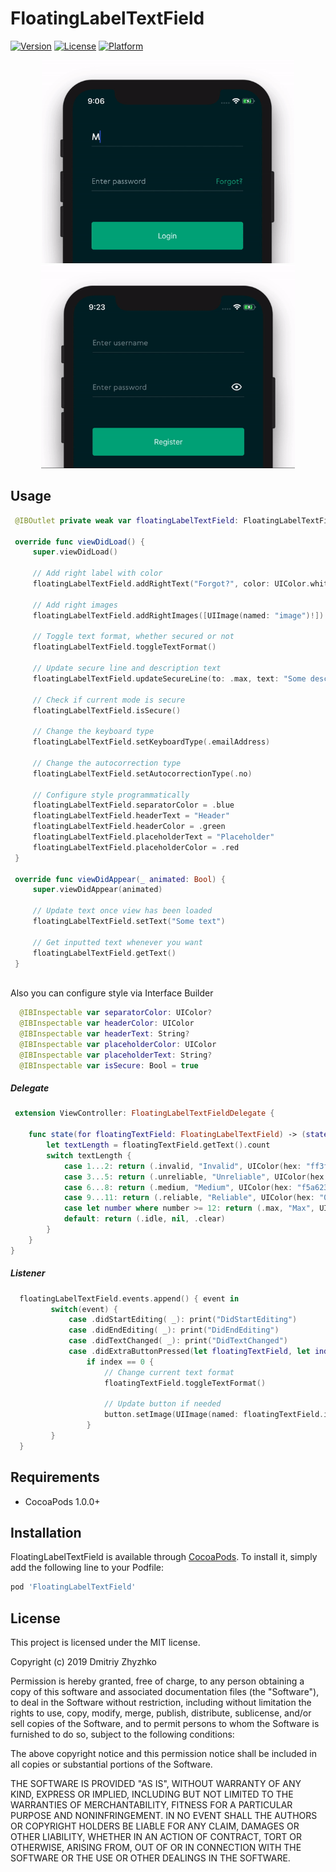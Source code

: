 # FloatingLabelTextField

[![Version](https://img.shields.io/cocoapods/v/FloatingLabelTextField.svg?style=flat)](https://cocoapods.org/pods/FloatingLabelTextField)
[![License](https://img.shields.io/cocoapods/l/FloatingLabelTextField.svg?style=flat)](https://cocoapods.org/pods/FloatingLabelTextField)
[![Platform](https://img.shields.io/cocoapods/p/FloatingLabelTextField.svg?style=flat)](https://cocoapods.org/pods/FloatingLabelTextField)

<p align="center">
  <img src="/Images/login.gif" height = "325px">
  <img src="/Images/register.gif" height = "325px">
</p>

## Usage

```swift
 @IBOutlet private weak var floatingLabelTextField: FloatingLabelTextField!
    
 override func viewDidLoad() {
     super.viewDidLoad()
    
     // Add right label with color
     floatingLabelTextField.addRightText("Forgot?", color: UIColor.white)
    
     // Add right images
     floatingLabelTextField.addRightImages([UIImage(named: "image")!])
     
     // Toggle text format, whether secured or not
     floatingLabelTextField.toggleTextFormat()
     
     // Update secure line and description text 
     floatingLabelTextField.updateSecureLine(to: .max, text: "Some description", color: .red)
     
     // Check if current mode is secure
     floatingLabelTextField.isSecure()
     
     // Change the keyboard type
     floatingLabelTextField.setKeyboardType(.emailAddress)
     
     // Change the autocorrection type
     floatingLabelTextField.setAutocorrectionType(.no)
     
     // Configure style programmatically
     floatingLabelTextField.separatorColor = .blue
     floatingLabelTextField.headerText = "Header"
     floatingLabelTextField.headerColor = .green
     floatingLabelTextField.placeholderText = "Placeholder"
     floatingLabelTextField.placeholderColor = .red
 }
 
 override func viewDidAppear(_ animated: Bool) {
     super.viewDidAppear(animated)
     
     // Update text once view has been loaded
     floatingLabelTextField.setText("Some text")
     
     // Get inputted text whenever you want
     floatingLabelTextField.getText()
 }
 
```

Also you can configure style via Interface Builder

```swift
  @IBInspectable var separatorColor: UIColor?
  @IBInspectable var headerColor: UIColor
  @IBInspectable var headerText: String?
  @IBInspectable var placeholderColor: UIColor 
  @IBInspectable var placeholderText: String?
  @IBInspectable var isSecure: Bool = true
```

##### Delegate

```swift
 extension ViewController: FloatingLabelTextFieldDelegate {
    
    func state(for floatingTextField: FloatingLabelTextField) -> (state: InputTextState, description: String?, color: UIColor) {
        let textLength = floatingTextField.getText().count
        switch textLength {
            case 1...2: return (.invalid, "Invalid", UIColor(hex: "ff3f4c"))
            case 3...5: return (.unreliable, "Unreliable", UIColor(hex: "ff793f"))
            case 6...8: return (.medium, "Medium", UIColor(hex: "f5a623"))
            case 9...11: return (.reliable, "Reliable", UIColor(hex: "00ab80"))
            case let number where number >= 12: return (.max, "Max", UIColor(hex: "00c99c"))
            default: return (.idle, nil, .clear)
        }
    }
}
```

##### Listener

```swift
  floatingLabelTextField.events.append() { event in
         switch(event) {
             case .didStartEditing( _): print("DidStartEditing")
             case .didEndEditing( _): print("DidEndEditing")
             case .didTextChanged( _): print("DidTextChanged")
             case .didExtraButtonPressed(let floatingTextField, let index, let button):
                 if index == 0 {
                     // Change current text format
                     floatingTextField.toggleTextFormat()
                    
                     // Update button if needed
                     button.setImage(UIImage(named: floatingTextField.isSecute() ? "eye_off" : "eye_on")!, for: .normal)
                 }
         }
  }
```

## Requirements

- CocoaPods 1.0.0+

## Installation

FloatingLabelTextField is available through [CocoaPods](https://cocoapods.org). To install
it, simply add the following line to your Podfile:

```ruby
pod 'FloatingLabelTextField'
```

## License

This project is licensed under the MIT license.

Copyright (c) 2019 Dmitriy Zhyzhko

Permission is hereby granted, free of charge, to any person obtaining a copy
of this software and associated documentation files (the "Software"), to deal
in the Software without restriction, including without limitation the rights
to use, copy, modify, merge, publish, distribute, sublicense, and/or sell
copies of the Software, and to permit persons to whom the Software is
furnished to do so, subject to the following conditions:

The above copyright notice and this permission notice shall be included in
all copies or substantial portions of the Software.

THE SOFTWARE IS PROVIDED "AS IS", WITHOUT WARRANTY OF ANY KIND, EXPRESS OR
IMPLIED, INCLUDING BUT NOT LIMITED TO THE WARRANTIES OF MERCHANTABILITY,
FITNESS FOR A PARTICULAR PURPOSE AND NONINFRINGEMENT. IN NO EVENT SHALL THE
AUTHORS OR COPYRIGHT HOLDERS BE LIABLE FOR ANY CLAIM, DAMAGES OR OTHER
LIABILITY, WHETHER IN AN ACTION OF CONTRACT, TORT OR OTHERWISE, ARISING FROM,
OUT OF OR IN CONNECTION WITH THE SOFTWARE OR THE USE OR OTHER DEALINGS IN
THE SOFTWARE.
